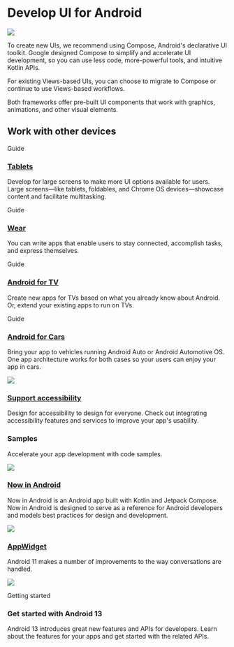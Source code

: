# Develop UI for Android

![](https://developer.android.com/images/cluster-illustrations/ui-for-android.svg)

To create new UIs, we recommend using Compose, Android's declarative UI toolkit. Google designed Compose to simplify and accelerate UI development, so you can use less code, more-powerful tools, and intuitive Kotlin APIs.

For existing Views-based UIs, you can choose to migrate to Compose or continue to use Views-based workflows.

Both frameworks offer pre-built UI components that work with graphics, animations, and other visual elements.

Work with other devices
-----------------------

Guide

### [Tablets](https://developer.android.com/large-screens)

Develop for large screens to make more UI options available for users. Large screens—like tablets, foldables, and Chrome OS devices—showcase content and facilitate multitasking.

Guide

### [Wear](https://developer.android.com/wear)

You can write apps that enable users to stay connected, accomplish tasks, and express themselves.

Guide

### [Android for TV](https://developer.android.com/tv)

Create new apps for TVs based on what you already know about Android. Or, extend your existing apps to run on TVs.

Guide

### [Android for Cars](https://developer.android.com/cars)

Bring your app to vehicles running Android Auto or Android Automotive OS. One app architecture works for both cases so your users can enjoy your app in cars.

 [![](https://developer.android.com/guide/topics/ui/images/overview-accessibility.png)](https://developer.android.com/accessibility) 

### [Support accessibility](https://developer.android.com/accessibility)

Design for accessibility to design for everyone. Check out integrating accessibility features and services to improve your app's usability.

### Samples

Accelerate your app development with code samples.

 [![](https://developer.android.com/guide/topics/ui/images/overview-now-in-android.png)](https://github.com/android/nowinandroid) 

### [Now in Android](https://github.com/android/nowinandroid)

Now in Android is an Android app built with Kotlin and Jetpack Compose. Now in Android is designed to serve as a reference for Android developers and models best practices for design and development.

 [![](https://developer.android.com/images/cards/distribute/engage/card-games-services.png)](https://github.com/android/user-interface-samples/tree/main/AppWidget) 

### [AppWidget](https://github.com/android/user-interface-samples/tree/main/AppWidget)

Android 11 makes a number of improvements to the way conversations are handled.

![](https://developer.android.com/images/spot-icons/jetpack-2.svg)

Getting started

### Get started with Android 13

Android 13 introduces great new features and APIs for developers. Learn about the features for your apps and get started with the related APIs.